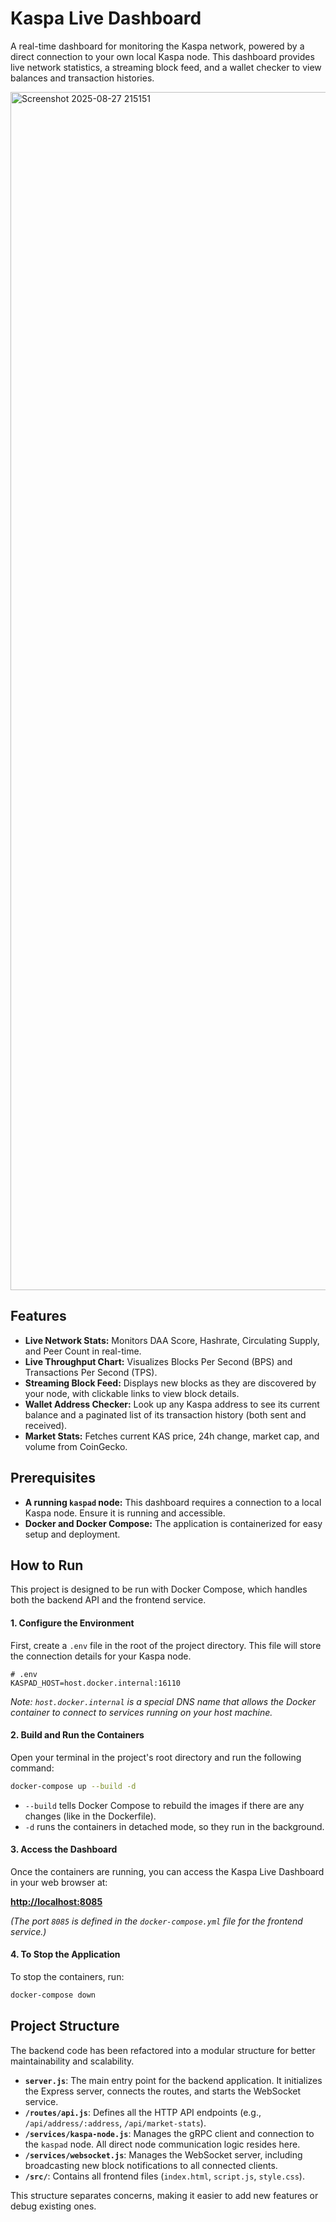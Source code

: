 # Kaspa Live Dashboard

A real-time dashboard for monitoring the Kaspa network, powered by a direct connection to your own local Kaspa node. This dashboard provides live network statistics, a streaming block feed, and a wallet checker to view balances and transaction histories.

<img width="2714" height="1917" alt="Screenshot 2025-08-27 215151" src="https://github.com/user-attachments/assets/19ae9a17-a6eb-4b2c-9a30-4faee642b8f1" />


## Features

-   **Live Network Stats:** Monitors DAA Score, Hashrate, Circulating Supply, and Peer Count in real-time.
-   **Live Throughput Chart:** Visualizes Blocks Per Second (BPS) and Transactions Per Second (TPS).
-   **Streaming Block Feed:** Displays new blocks as they are discovered by your node, with clickable links to view block details.
-   **Wallet Address Checker:** Look up any Kaspa address to see its current balance and a paginated list of its transaction history (both sent and received).
-   **Market Stats:** Fetches current KAS price, 24h change, market cap, and volume from CoinGecko.

## Prerequisites

-   **A running `kaspad` node:** This dashboard requires a connection to a local Kaspa node. Ensure it is running and accessible.
-   **Docker and Docker Compose:** The application is containerized for easy setup and deployment.

## How to Run

This project is designed to be run with Docker Compose, which handles both the backend API and the frontend service.

#### 1. Configure the Environment

First, create a `.env` file in the root of the project directory. This file will store the connection details for your Kaspa node.

```
# .env
KASPAD_HOST=host.docker.internal:16110
```

_Note: `host.docker.internal` is a special DNS name that allows the Docker container to connect to services running on your host machine._

#### 2. Build and Run the Containers

Open your terminal in the project's root directory and run the following command:

```bash
docker-compose up --build -d
```

-   `--build` tells Docker Compose to rebuild the images if there are any changes (like in the Dockerfile).
-   `-d` runs the containers in detached mode, so they run in the background.

#### 3. Access the Dashboard

Once the containers are running, you can access the Kaspa Live Dashboard in your web browser at:

**[http://localhost:8085](http://localhost:8085)**

_(The port `8085` is defined in the `docker-compose.yml` file for the frontend service.)_

#### 4. To Stop the Application

To stop the containers, run:

```bash
docker-compose down
```

## Project Structure

The backend code has been refactored into a modular structure for better maintainability and scalability.

-   **`server.js`**: The main entry point for the backend application. It initializes the Express server, connects the routes, and starts the WebSocket service.
-   **`/routes/api.js`**: Defines all the HTTP API endpoints (e.g., `/api/address/:address`, `/api/market-stats`).
-   **`/services/kaspa-node.js`**: Manages the gRPC client and connection to the `kaspad` node. All direct node communication logic resides here.
-   **`/services/websocket.js`**: Manages the WebSocket server, including broadcasting new block notifications to all connected clients.
-   **`/src/`**: Contains all frontend files (`index.html`, `script.js`, `style.css`).

This structure separates concerns, making it easier to add new features or debug existing ones.
